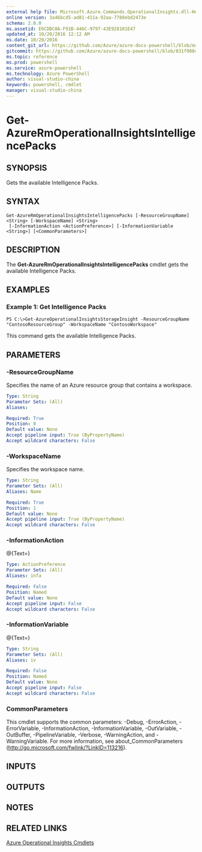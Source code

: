 ```yaml
---
external help file: Microsoft.Azure.Commands.OperationalInsights.dll-Help.xml
online version: 3a46bcd5-ad81-411a-92aa-7788ebd2473e
schema: 2.0.0
ms.assetid: E6CDBC0A-F91B-446C-9797-43E928101E47
updated_at: 10/20/2016 12:12 AM
ms.date: 10/20/2016
content_git_url: https://github.com/Azure/azure-docs-powershell/blob/master/azureps-cmdlets-docs/ResourceManager/AzureRM.OperationalInsights/v2.1.0/Get-AzureRmOperationalInsightsIntelligencePacks.md
gitcommit: https://github.com/Azure/azure-docs-powershell/blob/831f900c1a4babea8fcc8817cfbc25252a1aa872/azureps-cmdlets-docs/ResourceManager/AzureRM.OperationalInsights/v2.1.0/Get-AzureRmOperationalInsightsIntelligencePacks.md
ms.topic: reference
ms.prod: powershell
ms.service: azure-powershell
ms.technology: Azure PowerShell
author: visual-studio-china
keywords: powershell, cmdlet
manager: visual-studio-china
---
```


# Get-AzureRmOperationalInsightsIntelligencePacks

## SYNOPSIS
Gets the available Intelligence Packs.

## SYNTAX

```
Get-AzureRmOperationalInsightsIntelligencePacks [-ResourceGroupName] <String> [-WorkspaceName] <String>
 [-InformationAction <ActionPreference>] [-InformationVariable <String>] [<CommonParameters>]
```

## DESCRIPTION
The **Get-AzureRmOperationalInsightsIntelligencePacks** cmdlet gets the available Intelligence Packs.

## EXAMPLES

### Example 1: Get Intelligence Packs
```
PS C:\>Get-AzureOperationalInsightsStorageInsight -ResourceGroupName "ContosoResourceGroup" -WorkspaceName "ContosoWorkspace"
```

This command gets the available Intelligence Packs.

## PARAMETERS

### -ResourceGroupName
Specifies the name of an Azure resource group that contains a workspace.

```yaml
Type: String
Parameter Sets: (All)
Aliases: 

Required: True
Position: 0
Default value: None
Accept pipeline input: True (ByPropertyName)
Accept wildcard characters: False
```

### -WorkspaceName
Specifies the workspace name.

```yaml
Type: String
Parameter Sets: (All)
Aliases: Name

Required: True
Position: 1
Default value: None
Accept pipeline input: True (ByPropertyName)
Accept wildcard characters: False
```

### -InformationAction
@{Text=}

```yaml
Type: ActionPreference
Parameter Sets: (All)
Aliases: infa

Required: False
Position: Named
Default value: None
Accept pipeline input: False
Accept wildcard characters: False
```

### -InformationVariable
@{Text=}

```yaml
Type: String
Parameter Sets: (All)
Aliases: iv

Required: False
Position: Named
Default value: None
Accept pipeline input: False
Accept wildcard characters: False
```

### CommonParameters
This cmdlet supports the common parameters: -Debug, -ErrorAction, -ErrorVariable, -InformationAction, -InformationVariable, -OutVariable, -OutBuffer, -PipelineVariable, -Verbose, -WarningAction, and -WarningVariable. For more information, see about_CommonParameters (http://go.microsoft.com/fwlink/?LinkID=113216).

## INPUTS

## OUTPUTS

## NOTES

## RELATED LINKS

[Azure Operational Insights Cmdlets](.\AzureRM.OperationalInsights.md)


